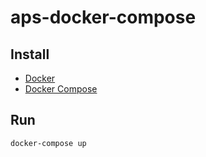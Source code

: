 # aps-docker-compose

## Install

- [Docker](https://docs.docker.com/engine/install/) 
- [Docker Compose](https://docs.docker.com/compose/install/)

## Run

```
docker-compose up
```
